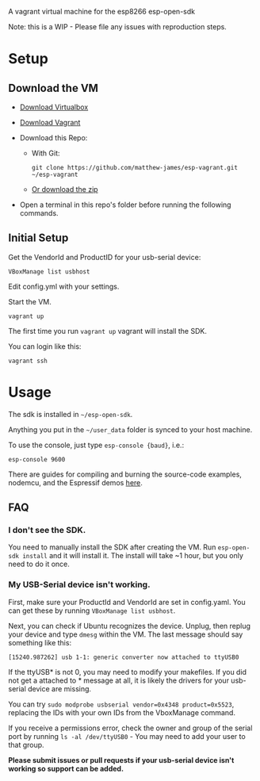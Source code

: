 A vagrant virtual machine for the esp8266 esp-open-sdk

Note: this is a WIP - Please file any issues with reproduction steps.

# Setup

## Download the VM

* [Download Virtualbox](https://www.virtualbox.org/wiki/Downloads)

* [Download Vagrant](http://www.vagrantup.com/downloads.html)

* Download this Repo:
	* With Git:

	    ````git clone https://github.com/matthew-james/esp-vagrant.git ~/esp-vagrant````

	* [Or download the zip](https://github.com/matthew-james/esp-vagrant/archive/master.zip)

* Open a terminal in this repo's folder before running the following commands.

## Initial Setup

Get the VendorId and ProductID for your usb-serial device:

    VBoxManage list usbhost

Edit config.yml with your settings.

Start the VM.

    vagrant up

The first time you run ````vagrant up```` vagrant will install the SDK.

You can login like this:

    vagrant ssh

# Usage

The sdk is installed in ````~/esp-open-sdk````.

Anything you put in the ````~/user_data```` folder is synced to your host machine.

To use the console, just type ````esp-console {baud}````, i.e.:

    esp-console 9600

There are guides for compiling and burning the source-code examples, nodemcu, and the Espressif demos [here](https://github.com/matthew-james/esp-vagrant/wiki/burning-firmware).


## FAQ

### I don't see the SDK.

You need to manually install the SDK after creating the VM.  Run ````esp-open-sdk install```` and it will install it.  The install will take ~1 hour, but you only need to do it once.

### My USB-Serial device isn't working.

First, make sure your ProductId and VendorId are set in config.yaml.  You can get these by running ````VBoxManage list usbhost````.

Next, you can check if Ubuntu recognizes the device.  Unplug, then replug your device and type ````dmesg```` within the VM.  The last message should say something like this:

````[15240.987262] usb 1-1: generic converter now attached to ttyUSB0````

If the ttyUSB* is not 0, you may need to modify your makefiles.  If you did not get a attached to * message at all, it is likely the drivers for your usb-serial device are missing.

You can try ````sudo modprobe usbserial vendor=0x4348 product=0x5523````, replacing the IDs with your own IDs from the VboxManage command.

If you receive a permissions error, check the owner and group of the serial port by running ````ls -al /dev/ttyUSB0```` - You may need to add your user to that group.

**Please submit issues or pull requests if your usb-serial device isn't working so support can be added.**
